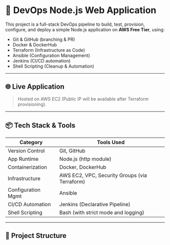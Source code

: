 # 🚀 DevOps Node.js Web Application

This project is a full-stack DevOps pipeline to build, test, provision, configure, and deploy a simple Node.js application on **AWS Free Tier**, using:

- Git & GitHub (branching & PR)
- Docker & DockerHub
- Terraform (Infrastructure as Code)
- Ansible (Configuration Management)
- Jenkins (CI/CD automation)
- Shell Scripting (Cleanup & Automation)

---

## 🌐 Live Application

> Hosted on AWS EC2 (Public IP will be available after Terraform provisioning).

---

## 📦 Tech Stack & Tools

| Category               | Tools Used                                   |
|------------------------|-----------------------------------------------|
| Version Control        | Git, GitHub                                   |
| App Runtime            | Node.js (http module)                         |
| Containerization       | Docker, DockerHub                             |
| Infrastructure         | AWS EC2, VPC, Security Groups (via Terraform)|
| Configuration Mgmt     | Ansible                                       |
| CI/CD Automation       | Jenkins (Declarative Pipeline)                |
| Shell Scripting        | Bash (with strict mode and logging)           |

---

## 📁 Project Structure

